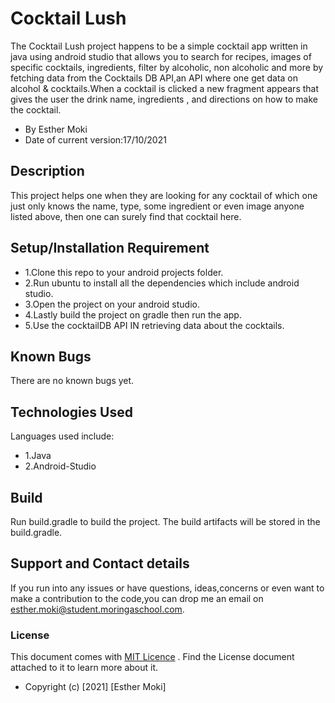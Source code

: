 # Cocktail Lush

The Cocktail Lush project happens to be a simple cocktail app written in java using android studio that allows
you to search for recipes, images of specific cocktails, ingredients, filter by alcoholic, non alcoholic and more by fetching data from the
Cocktails DB API,an API where one get data on alcohol & cocktails.When a cocktail is clicked a new fragment
appears that gives the user the drink name, ingredients , and directions on how to make the cocktail.


* By Esther Moki
* Date of current version:17/10/2021

## Description
This project helps one when they are looking for any cocktail of which one just only knows the name,
 type, some ingredient or even image anyone listed above, then one can surely find that cocktail here.


## Setup/Installation Requirement

* 1.Clone this repo to your android projects folder.
* 2.Run ubuntu to install all the dependencies which include android studio.
* 3.Open the project on your android studio.
* 4.Lastly build the project on gradle then run the app.
* 5.Use the cocktailDB API IN retrieving data about the cocktails.

## Known Bugs

There are no known bugs yet.

## Technologies Used

Languages used include:

* 1.Java
* 2.Android-Studio

## Build

Run build.gradle to build the project. The build artifacts will be stored in the build.gradle.

## Support and Contact details

If you run into any issues or have questions, ideas,concerns or even want to make a contribution to
 the code,you can drop me an email on esther.moki@student.moringaschool.com.

### License

This document comes with <a href="https://github.com/Esther-Moki/Cocktail-Lush/blob/master/LICENSE" target="_blank">MIT Licence</a> . Find the License document attached to it to learn more about it.
* Copyright (c) [2021] [Esther Moki]

